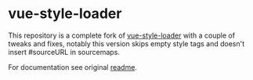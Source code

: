 # vue-style-loader

This repository is a complete fork of [vue-style-loader](https://github.com/vuejs/vue-style-loader) with a couple of tweaks and fixes, notably this version skips empty style tags and doesn't insert #sourceURL in sourcemaps.

For documentation see original [readme](https://github.com/vuejs/vue-style-loader/blob/master/README.md).
